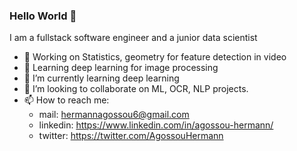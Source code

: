 ### Hello World 👋
I am a fullstack software engineer and a junior data scientist 
- 🔭 Working on Statistics, geometry for feature detection in video
- 🌱 Learning deep learning for image processing
- 🌱 I’m currently learning deep learning
- 👯 I’m looking to collaborate on ML, OCR, NLP projects.
- 📫 How to reach me: 
  - mail: hermannagossou6@gmail.com
  - linkedin: https://www.linkedin.com/in/agossou-hermann/
  - twitter: https://twitter.com/AgossouHermann


